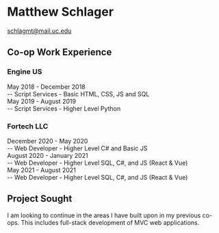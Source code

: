 # Matthew Schlager
schlagmt@mail.uc.edu

## Co-op Work Experience
### Engine US
May 2018 - December 2018 <br>
-- Script Services - Basic HTML, CSS, JS and SQL <br>
May 2019 - August 2019 <br>
-- Script Services - Higher Level Python <br>

### Fortech LLC
December 2020 - May 2020 <br>
-- Web Developer - Higher Level C# and Basic JS <br>
August 2020 - January 2021 <br>
-- Web Developer - Higher Level SQL, C#, and JS (React & Vue) <br>
May 2021 - August 2021 <br> 
-- Web Developer - Higher Level SQL, C#, and JS (React & Vue)  <br>

## Project Sought
I am looking to continue in the areas I have built upon in my previous co-ops. This includes full-stack development of MVC web applications. 